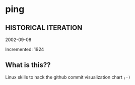 # ping

## HISTORICAL ITERATION
2002-09-08

Incremented: 1924

## What is this?? 
Linux skills to hack the github commit visualization chart `;-)`
